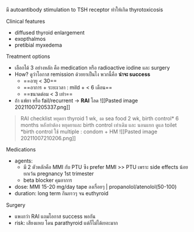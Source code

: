 มี autoantibody stimulation to TSH receptor ทำให้เกิด thyrotoxicosis 

Clinical features
- diffused thyroid enlargement
- exopthalmos
- pretibial myxedema

Treatment options
- เลือกได้ 3 อย่างหลัก คือ medication หรือ radioactive iodine และ surgery
- How? ดูว่าโอกาส remission ด้วยยาเป็นไง พวกนี้คือ **น่าจะ success**
	- ==อายุ < 30==
	- ==อาการ + ระยะเวลา : mild + < 6 เดือน==
	- ==ขนาดต่อม < 3 เท่า==
- ถ้า แพ้ยา หรือ fail/recurrent → **RAI** โลด
![[Pasted image 20211007205337.png]]
> RAI checklist
> หยุดยา thyroid 1 wk, งด sea food 2 wk, birth control* 6 months 
> หลังทำต้อง หยุดยาและ birth control เท่าเดิม และ นอนแยก ดูแล toilet
> *birth control ใช้ multiple : condom + HM 
![[Pasted image 20211007210206.png]]

Medications
- agents: 
	- มี 2 ตัวหลักคือ MMI กับ PTU ซึง prefer MMI >> PTU เพราะ side effects น้อย ยกเว้น pregnancy 1st trimester
	- beta blocker คุมอาการ
- dose: MMI 15-20 mg/day tape ลงเรื่อยๆ | propanolol/atenolol(50-100) 
- duration: long term กินยาวๆ จน euthyroid


Surgery
- แพงกว่า RAI แถมโอกาส success พอกัน
- risk: เสียงแหบ โดน parathyroid แต่ก็ไม่ได้เยอะมาก

